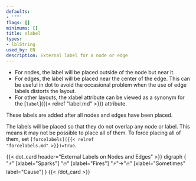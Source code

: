 ```yaml
---
defaults:
- '""'
flags: []
minimums: []
title: xlabel
types:
- lblString
used_by: EN
description: External label for a node or edge
---
```


* For nodes, the label will be placed outside of the node but near it.
* For edges, the label will be placed near the center of the edge. This can be
useful in dot to avoid the occasional problem when the use of edge labels
distorts the layout.
* For other layouts, the
xlabel attribute can be viewed as a synonym for the [`label`]({{< relref "label.md" >}})
attribute.

These labels are added after all nodes and edges have been placed.

The labels will be placed so that they do not overlap any node or label. This
means it may not be possible to place all of them. To force placing all of
them, set <code>[forcelabels]({{< relref "forcelabels.md" >}})=true</code>.

{{< dot_card header="External Labels on Nodes and Edges" >}}
digraph {
  "⚡" [xlabel="Sparks"]
  "🔥" [xlabel="Fires"]
  "⚡"->"🔥" [xlabel="Sometimes" label="Cause"]
}
{{< /dot_card >}}
